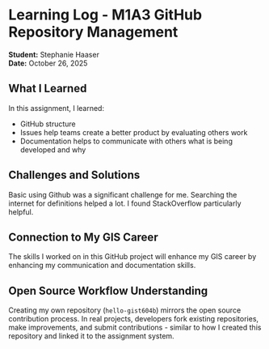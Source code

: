 # Learning Log - M1A3 GitHub Repository Management

**Student:** Stephanie Haaser  
**Date:** October 26, 2025

## What I Learned
In this assignment, I learned:
- GitHub structure
- Issues help teams create a better product by evaluating others work
- Documentation helps to communicate with others what is being developed and why

## Challenges and Solutions
Basic using Github was a significant challenge for me. Searching the internet for definitions helped a lot. I found StackOverflow particularly helpful.

## Connection to My GIS Career
The skills I worked on in this GitHub project will enhance my GIS career by enhancing my communication and documentation skills.

## Open Source Workflow Understanding
Creating my own repository (`hello-gist604b`) mirrors the open source contribution process. In real projects, developers fork existing repositories, make improvements, and submit contributions - similar to how I created this repository and linked it to the assignment system.


